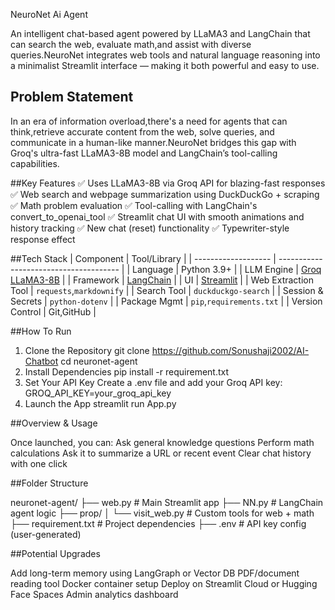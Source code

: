 NeuroNet Ai Agent

An intelligent chat-based agent powered by LLaMA3 and LangChain that can search the web, evaluate math,and assist with diverse queries.NeuroNet integrates web tools and natural language reasoning into a minimalist Streamlit interface — making it both powerful and easy to use.

## Problem Statement
In an era of information overload,there's a need for agents that can think,retrieve accurate content from the web, solve queries, and communicate in a human-like manner.NeuroNet bridges this gap with Groq's ultra-fast LLaMA3-8B model and LangChain’s tool-calling capabilities.

##Key Features
✅ Uses LLaMA3-8B via Groq API for blazing-fast responses
✅ Web search and webpage summarization using DuckDuckGo + scraping
✅ Math problem evaluation
✅ Tool-calling with LangChain's convert_to_openai_tool
✅ Streamlit chat UI with smooth animations and history tracking
✅ New chat (reset) functionality
✅ Typewriter-style response effect

##Tech Stack
| Component           | Tool/Library                           |
| ------------------- | -------------------------------------- |
| Language            | Python 3.9+                            |
| LLM Engine          | [Groq LLaMA3-8B](https://groq.com)     |
| Framework           | [LangChain](https://www.langchain.com) |
| UI                  | [Streamlit](https://streamlit.io)      |
| Web Extraction Tool | `requests`,`markdownify`              |
| Search Tool         | `duckduckgo-search`                    |
| Session & Secrets   | `python-dotenv`                        |
| Package Mgmt        | `pip`,`requirements.txt`              |
| Version Control     | Git,GitHub                            |

##How To Run

1. Clone the Repository
git clone https://github.com/Sonushaji2002/AI-Chatbot
cd neuronet-agent
2. Install Dependencies
pip install -r requirement.txt
3. Set Your API Key
Create a .env file and add your Groq API key:
GROQ_API_KEY=your_groq_api_key
4. Launch the App
streamlit run App.py

##Overview & Usage

Once launched, you can:
Ask general knowledge questions
Perform math calculations
Ask it to summarize a URL or recent event
Clear chat history with one click

##Folder Structure
 
neuronet-agent/
├── web.py               # Main Streamlit app
├── NN.py             # LangChain agent logic
├── prop/
│   └── visit_web.py     # Custom tools for web + math
├── requirement.txt      # Project dependencies
├── .env                 # API key config (user-generated)

##Potential Upgrades
 
Add long-term memory using LangGraph or Vector DB
PDF/document reading tool
Docker container setup
Deploy on Streamlit Cloud or Hugging Face Spaces
Admin analytics dashboard





